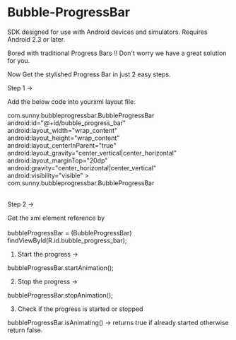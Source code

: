 Bubble-ProgressBar
==================

SDK designed for use with Android devices and simulators. Requires Android 2.3 or later.

Bored with traditional Progress Bars !! Don't worry we have a great solution for you.

Now Get the stylished Progress Bar in just 2 easy steps.


Step 1 ->

  Add the below code into yourxml layout file.
  
   com.sunny.bubbleprogressbar.BubbleProgressBar
        android:id="@+id/bubble_progress_bar"
        android:layout_width="wrap_content"
        android:layout_height="wrap_content"
        android:layout_centerInParent="true"
        android:layout_gravity="center_vertical|center_horizontal"
        android:layout_marginTop="20dp"
        android:gravity="center_horizontal|center_vertical"
        android:visibility="visible" >
    com.sunny.bubbleprogressbar.BubbleProgressBar
    


<br>
Step 2 ->

  Get the xml element reference by <br>
  <br>bubbleProgressBar = (BubbleProgressBar) findViewById(R.id.bubble_progress_bar);
  
  
  1. Start the progress ->
  
  bubbleProgressBar.startAnimation();
  
  
  2. Stop the progress ->
  
  bubbleProgressBar.stopAnimation();<br>
  
  
  3. Check if the progress is started or stopped
  
  bubbleProgressBar.isAnimating() -> returns true if already started otherwise return false.

  
